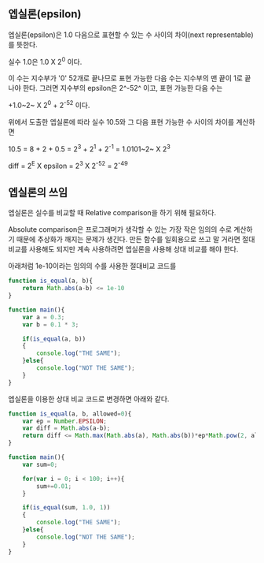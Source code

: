 ## 엡실론(epsilon)

엡실론(epsilon)은 1.0 다음으로 표현할 수 있는 수 사이의 차이(next representable)를 뜻한다.



실수 1.0은 1.0 X 2<sup>0</sup> 이다.

이 수는 지수부가 '0' 52개로 끝나므로 표현 가능한 다음 수는 지수부의 맨 끝이 1로 끝나야 한다. 그러면 지수부의 epsilon은 2^-52^ 이고, 표현 가능한 다음 수는

+1.0~2~ X 2<sup>0</sup> + 2<sup>-52</sup> 이다.



위에서 도출한 엡실론에 따라 실수 10.5와 그 다음 표현 가능한 수 사이의 차이를 계산하면

10.5 = 8 + 2 + 0.5 = 2<sup>3</sup> + 2<sup>1</sup> + 2<sup>-1</sup> = 1.0101~2~ X 2<sup>3</sup>



diff = 2<sup>E</sup> X epsilon
     = 2<sup>3</sup> X 2<sup>-52</sup>
     = 2<sup>-49</sup>





## 엡실론의 쓰임

엡실론은 실수를 비교할 때 Relative comparison을 하기 위해 필요하다.

Absolute comparison은 프로그래머가 생각할 수 있는 가장 작은 임의의 수로 계산하기 때문에 추상화가 깨지는 문제가 생긴다. 만든 함수를 일회용으로 쓰고 말 거라면 절대 비교를 사용해도 되지만 계속 사용하려면 엡실론을 사용해 상대 비교를 해야 한다.



아래처럼 1e-10이라는 임의의 수를 사용한 절대비교 코드를

```javascript
function is_equal(a, b){
    return Math.abs(a-b) <= 1e-10
}

function main(){
    var a = 0.3;
    var b = 0.1 * 3;

    if(is_equal(a, b))
    {
        console.log("THE SAME");
    }else{
        console.log("NOT THE SAME");
    }
}
```



엡실론을 이용한 상대 비교 코드로 변경하면 아래와 같다.

```javascript
function is_equal(a, b, allowed=0){
    var ep = Number.EPSILON;
    var diff = Math.abs(a-b);
    return diff <= Math.max(Math.abs(a), Math.abs(b))*ep*Math.pow(2, allowed);
}

function main(){
    var sum=0;

    for(var i = 0; i < 100; i++){
        sum+=0.01;
    }

    if(is_equal(sum, 1.0, 1))
    {
        console.log("THE SAME");
    }else{
        console.log("NOT THE SAME");
    }
}
```

